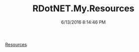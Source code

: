 ﻿---
title: RDotNET.My.Resources
date: 6/13/2016 8:14:46 PM
---

[Resources](T-RDotNET.My.Resources.Resources.html)
